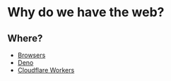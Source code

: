 # Why do we have the web?

## Where?

- [Browsers](https://developer.mozilla.org/en-US/docs/Web)
- [Deno](https://doc.deno.land/builtin/stable)
- [Cloudflare Workers](https://developers.cloudflare.com/workers/runtime-apis/web-standards)
